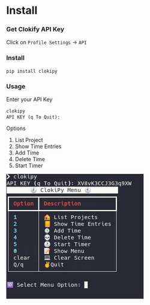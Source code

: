 # Install

### Get Clokify API Key

Click on `Profile Settings` -> `API`

### Install

```
pip install clokipy
```

### Usage

Enter your API Key

```
clokipy
API KEY (q To Quit):

```

Options

1. List Project
2. Show Time Entries
3. Add Time
4. Delete Time
5. Start Timer

![Main Menu](https://raw.githubusercontent.com/null011/ClockiPy/master/images/screen1.png)
